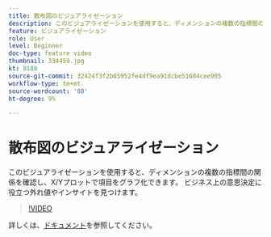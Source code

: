 ```yaml
---
title: 散布図のビジュアライゼーション
description: このビジュアライゼーションを使用すると、ディメンションの複数の指標間の関係を確認し、X/Yプロットで項目をグラフ化できます。 ビジネス上の意思決定に役立つ外れ値やインサイトを見つけます。
feature: ビジュアライゼーション
role: User
level: Beginner
doc-type: feature video
thumbnail: 334459.jpg
kt: 8188
source-git-commit: 32424f3f2b05952fe4df9ea91dcbe51684cee905
workflow-type: tm+mt
source-wordcount: '88'
ht-degree: 9%

---
```



# 散布図のビジュアライゼーション

このビジュアライゼーションを使用すると、ディメンションの複数の指標間の関係を確認し、X/Yプロットで項目をグラフ化できます。 ビジネス上の意思決定に役立つ外れ値やインサイトを見つけます。

>[!VIDEO](https://video.tv.adobe.com/v/334459/?quality=12&learn=on)

詳しくは、[ドキュメント](https://experienceleague.adobe.com/docs/analytics/analyze/analysis-workspace/visualizations/scatterplot.html?lang=en)を参照してください。

